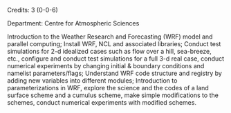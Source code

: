 Credits: 3 (0-0-6)

Department: Centre for Atmospheric Sciences

Introduction to the Weather Research and Forecasting (WRF) model and parallel computing; Install WRF, NCL and associated libraries; Conduct test simulations for 2-d idealized cases such as flow over a hill, sea-breeze, etc., configure and conduct test simulations for a full 3-d real case, conduct numerical experiments by changing initial & boundary conditions and namelist parameters/flags; Understand WRF code structure and registry by adding new variables into different modules; Introduction to parameterizations in WRF, explore the science and the codes of a land surface scheme and a cumulus scheme, make simple modifications to the schemes, conduct numerical experiments with modified schemes.